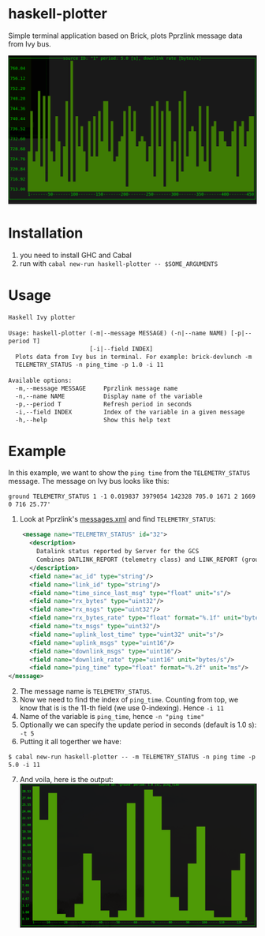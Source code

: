 # haskell-plotter
Simple terminal application based on Brick, plots Pprzlink message data from Ivy bus.

![ping_time](./data/brick.png)

# Installation
1. you need to install GHC and Cabal
2. run with `cabal new-run haskell-plotter -- $SOME_ARGUMENTS`


# Usage

```
Haskell Ivy plotter

Usage: haskell-plotter (-m|--message MESSAGE) (-n|--name NAME) [-p|--period T]
                       [-i|--field INDEX]
  Plots data from Ivy bus in terminal. For example: brick-devlunch -m
  TELEMETRY_STATUS -n ping_time -p 1.0 -i 11

Available options:
  -m,--message MESSAGE     Pprzlink message name
  -n,--name NAME           Display name of the variable
  -p,--period T            Refresh period in seconds
  -i,--field INDEX         Index of the variable in a given message
  -h,--help                Show this help text
```

# Example
In this example, we want to show the `ping time` from the `TELEMETRY_STATUS` message. The message on Ivy bus looks like this:
```
ground TELEMETRY_STATUS 1 -1 0.019837 3979054 142328 705.0 1671 2 1669 0 716 25.77'
```

1. Look at Pprzlink's [messages.xml](https://github.com/paparazzi/pprzlink/blob/master/message_definitions/v1.0/messages.xml) and find `TELEMETRY_STATUS`:
```xml
    <message name="TELEMETRY_STATUS" id="32">
      <description>
        Datalink status reported by Server for the GCS
        Combines DATLINK_REPORT (telemetry class) and LINK_REPORT (ground class)
      </description>
      <field name="ac_id" type="string"/>
      <field name="link_id" type="string"/>
      <field name="time_since_last_msg" type="float" unit="s"/>
      <field name="rx_bytes" type="uint32"/>
      <field name="rx_msgs" type="uint32"/>
      <field name="rx_bytes_rate" type="float" format="%.1f" unit="bytes/s"/>
      <field name="tx_msgs" type="uint32"/>
      <field name="uplink_lost_time" type="uint32" unit="s"/>
      <field name="uplink_msgs" type="uint16"/>
      <field name="downlink_msgs" type="uint16"/>
      <field name="downlink_rate" type="uint16" unit="bytes/s"/>
      <field name="ping_time" type="float" format="%.2f" unit="ms"/>
</message>
```

2. The message name is `TELEMETRY_STATUS`.
3. Now we need to find the index of `ping_time`. Counting from top, we know that is is the 11-th field (we use 0-indexing).
Hence `-i 11`
4. Name of the variable is `ping_time`, hence `-n "ping time"`
5. Optionally we can specify the update period in seconds (default is 1.0 s): `-t 5`
6. Putting it all togerther we have: 
```
$ cabal new-run haskell-plotter -- -m TELEMETRY_STATUS -n ping time -p 5.0 -i 11
```
7. And voila, here is the output:
![ping_time](./data/example.png)


